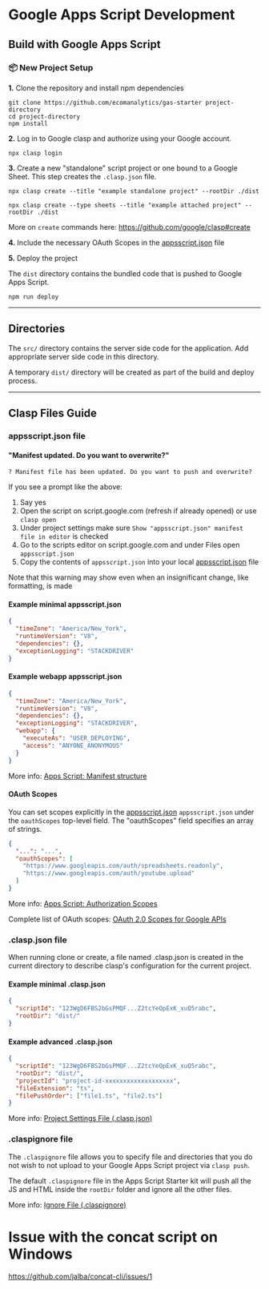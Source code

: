 # Google Apps Script Development

## Build with Google Apps Script

### :package: New Project Setup

**1.** Clone the repository and install npm dependencies

```shell
git clone https://github.com/ecomanalytics/gas-starter project-directory
cd project-directory
npm install
```

**2.** Log in to Google clasp and authorize using your Google account.

```shell
npx clasp login
```

**3.** Create a new "standalone" script project or one bound to a Google Sheet. This step creates the `.clasp.json` file.

```shell
npx clasp create --title "example standalone project" --rootDir ./dist
```

```shell
npx clasp create --type sheets --title "example attached project" --rootDir ./dist
```

More on `create` commands here: https://github.com/google/clasp#create

**4.** Include the necessary OAuth Scopes in the [appsscript.json](appsscript.json) file

**5.** Deploy the project

The `dist` directory contains the bundled code that is pushed to Google Apps Script.

```shell
npm run deploy
```

---
## Directories
The `src/` directory contains the server side code for the application. Add appropriate server side code in this directory.

A temporary `dist/` directory will be created as part of the build and deploy process.

---

## Clasp Files Guide

### appsscript.json file

#### "Manifest updated. Do you want to overwrite?"

```shell
? Manifest file has been updated. Do you want to push and overwrite?
```

If you see a prompt like the above:

1. Say yes
2. Open the script on script.google.com (refresh if already opened) or use `clasp open`
3. Under project settings make sure `Show "appsscript.json" manifest file in editor` is checked
4. Go to the scripts editor on script.google.com and under Files open `appsscript.json`
5. Copy the contents of `appsscript.json` into your local [appsscript.json](appsscript.json) file

Note that this warning may show even when an insignificant change, like formatting, is made

#### Example minimal appsscript.json

```json
{
  "timeZone": "America/New_York",
  "runtimeVersion": "V8",
  "dependencies": {},
  "exceptionLogging": "STACKDRIVER"
}
```

#### Example webapp appsscript.json

```json
{
  "timeZone": "America/New_York",
  "runtimeVersion": "V8",
  "dependencies": {},
  "exceptionLogging": "STACKDRIVER",
  "webapp": {
    "executeAs": "USER_DEPLOYING",
    "access": "ANYONE_ANONYMOUS"
  }
}
```

More info: [Apps Script: Manifest structure](https://developers.google.com/apps-script/manifest)

#### OAuth Scopes

You can set scopes explicitly in the [appsscript.json](appsscript.json) `appsscript.json` under the `oauthScopes`
top-level field. The "oauthScopes" field specifies an array of strings.

```json
{
  "...": "...",
  "oauthScopes": [
    "https://www.googleapis.com/auth/spreadsheets.readonly",
    "https://www.googleapis.com/auth/youtube.upload"
  ]
}
```

More info: [Apps Script: Authorization Scopes](https://developers.google.com/apps-script/concepts/scopes)

Complete list of OAuth scopes: [OAuth 2.0 Scopes for Google APIs](https://developers.google.com/identity/protocols/oauth2/scopes)

### .clasp.json file

When running clone or create, a file named .clasp.json is created in the current directory to describe clasp's
configuration for the current project.

#### Example minimal .clasp.json

```json
{
  "scriptId": "123WgD6FBS2bGsPMQF...Z2tcYeQpExK_xuQ5rabc",
  "rootDir": "dist/"
}
```

#### Example advanced .clasp.json

```json
{
  "scriptId": "123WgD6FBS2bGsPMQF...Z2tcYeQpExK_xuQ5rabc",
  "rootDir": "dist/",
  "projectId": "project-id-xxxxxxxxxxxxxxxxxxx",
  "fileExtension": "ts",
  "filePushOrder": ["file1.ts", "file2.ts"]
}
```

More info: [Project Settings File (.clasp.json)](https://github.com/google/clasp#project-settings-file-claspjson)

### .claspignore file

The `.claspignore` file allows you to specify file and directories that you do not wish to not upload to your Google
Apps Script project via `clasp push`.

The default `.claspignore` file in the Apps Script Starter kit will push all the JS and HTML inside the `rootDir` folder
and ignore all the other files.

More info: [Ignore File (.claspignore)](https://github.com/google/clasp#ignore-file-claspignore)

# Issue with the concat script on Windows

https://github.com/jalba/concat-cli/issues/1